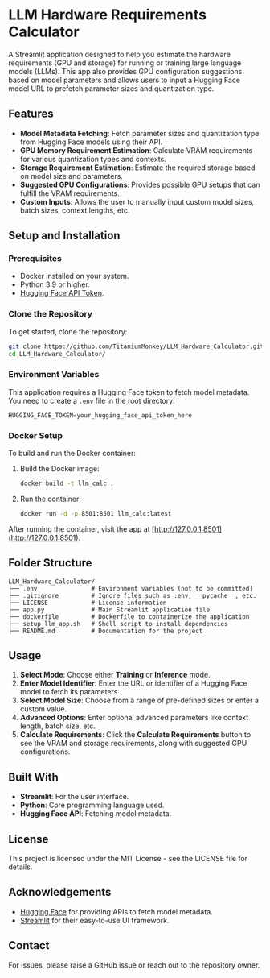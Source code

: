 # LLM Hardware Requirements Calculator

A Streamlit application designed to help you estimate the hardware requirements (GPU and storage) for running or training large language models (LLMs). This app also provides GPU configuration suggestions based on model parameters and allows users to input a Hugging Face model URL to prefetch parameter sizes and quantization type.

## Features
- **Model Metadata Fetching**: Fetch parameter sizes and quantization type from Hugging Face models using their API.
- **GPU Memory Requirement Estimation**: Calculate VRAM requirements for various quantization types and contexts.
- **Storage Requirement Estimation**: Estimate the required storage based on model size and parameters.
- **Suggested GPU Configurations**: Provides possible GPU setups that can fulfill the VRAM requirements.
- **Custom Inputs**: Allows the user to manually input custom model sizes, batch sizes, context lengths, etc.

## Setup and Installation
### Prerequisites
- Docker installed on your system.
- Python 3.9 or higher.
- [Hugging Face API Token](https://huggingface.co/settings/tokens).

### Clone the Repository
To get started, clone the repository:
```bash
git clone https://github.com/TitaniumMonkey/LLM_Hardware_Calculator.git
cd LLM_Hardware_Calculator/
```

### Environment Variables
This application requires a Hugging Face token to fetch model metadata. You need to create a `.env` file in the root directory:

```
HUGGING_FACE_TOKEN=your_hugging_face_api_token_here
```

### Docker Setup
To build and run the Docker container:
1. Build the Docker image:
   ```bash
   docker build -t llm_calc .
   ```
2. Run the container:
   ```bash
   docker run -d -p 8501:8501 llm_calc:latest
   ```

After running the container, visit the app at [http://127.0.0.1:8501](http://127.0.0.1:8501).

## Folder Structure
```
LLM_Hardware_Calculator/
├── .env               # Environment variables (not to be committed)
├── .gitignore         # Ignore files such as .env, __pycache__, etc.
├── LICENSE            # License information
├── app.py             # Main Streamlit application file
├── dockerfile         # Dockerfile to containerize the application
├── setup_llm_app.sh   # Shell script to install dependencies
├── README.md          # Documentation for the project
```

## Usage
1. **Select Mode**: Choose either **Training** or **Inference** mode.
2. **Enter Model Identifier**: Enter the URL or identifier of a Hugging Face model to fetch its parameters.
3. **Select Model Size**: Choose from a range of pre-defined sizes or enter a custom value.
4. **Advanced Options**: Enter optional advanced parameters like context length, batch size, etc.
5. **Calculate Requirements**: Click the **Calculate Requirements** button to see the VRAM and storage requirements, along with suggested GPU configurations.


## Built With
- **Streamlit**: For the user interface.
- **Python**: Core programming language used.
- **Hugging Face API**: Fetching model metadata.

## License
This project is licensed under the MIT License - see the LICENSE file for details.

## Acknowledgements
- [Hugging Face](https://huggingface.co/) for providing APIs to fetch model metadata.
- [Streamlit](https://streamlit.io/) for their easy-to-use UI framework.

## Contact
For issues, please raise a GitHub issue or reach out to the repository owner.

